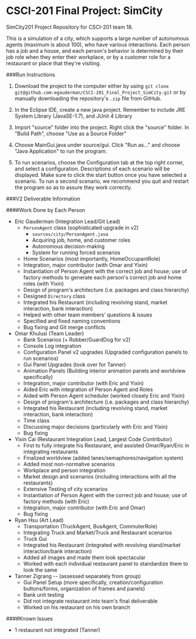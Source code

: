 CSCI-201 Final Project: SimCity
======

SimCity201 Project Repository for CSCI-201 team 18.

This is a simulation of a city, which supports a large number of autonomous agents (maximum is about 100), who have various interactions.  Each person has a job and a house, and each person's behavior is determined by their job role when they enter their workplace, or by a customer role for a restaurant or place that they're visiting.

###Run Instructions

1. Download the project to the computer either by using ```git clone git@github.com:egauderman/CSCI-201_Final_Project_SimCity.git``` or by manually downloading the repository's ```.zip``` file from GitHub.

2. In the Eclipse IDE, create a new java project. Remember to include JRE System Library (JavaSE-1.7), and JUnit 4 Library

3. Import "source" folder into the project. Right click the "source" folder. In "Bulid Path", choose "Use as a Source Folder"

4. Choose MainGui.java under source/gui. Click "Run as..." and choose "Java Application" to run the program.

5. To run scenarios, choose the Configuration tab at the top right corner, and select a configuration. Descriptions of each scenario will be displayed.  Make sure to click the start button once you have selected a scenario.  To run a second scenario, we recommend you quit and restart the program so as to assure they work correctly.

###V2 Deliverable Information

####Work Done by Each Person

- Eric Gauderman (Integration Lead/Git Lead)
  - ```PersonAgent``` class (sophisticated upgrade in v2)
    - ```sources/city/PersonAgent.java```
    - Acquiring job, home, and customer roles
    - Autonomous decision-making
    - System for running forced scenarios
  - Home Scenarios (most importantly, HomeOccupantRole)
  - Integration, major contributor (with Omar and Yixin)
  - Instantiation of Person Agent with the correct job and house; use of factory methods to generate each person's correct job and home roles (with Yixin)
  - Design of program's architecture (i.e. packages and class hierarchy)
  - Designed ```Directory``` class
  - Integrated his Restaurant (including revolving stand, market interaction, bank interaction)
  - Helped with other team members' questions & issues
  - Specified and fixed naming conventions
  - Bug fixing and Git merge conflicts
- Omar Khulusi (Team Leader)
  - Bank Scenarios (+ Robber/GuardDog for v2)
  - Console Log integration
  - Configuration Panel v2 upgrades (Upgraded configuration panels to run scenarios)
  - Gui Panel Upgrades (took over for Tanner)
  - Animation Panels (Building interior animation panels and worldview specifically)
  - Integration, major contributor (with Eric and Yixin)
  - Aided Eric with integration of Person Agent and Roles
  - Aided with Person Agent scheduler (worked closely Eric and Yixin)
  - Design of program's architecture (i.e. packages and class hierarchy)
  - Integrated his Restaurant (including revolving stand, market interaction, bank interaction)
  - Time class
  - Discussing major decisions (particularly with Eric and Yixin)
  - Bug fixing
- Yixin Cai (Restaurant Integration Lead, Largest Code Contributor)
  - First to fully integrate his Restaurant, and assisted Omar/Ryan/Eric in integrating restaurants
  - Finalized worldview (added lanes/semaphores/navigation system)
  - Added most non-normative scenarios
  - Workplace and person integration
  - Market design and scenarios (including interactions with all the restaurants)
  - Extensive Testing of city scenarios
  - Instantiation of Person Agent with the correct job and house; use of factory methods (with Eric)
  - Integration, major contributor (with Eric and Omar)
  - Bug fixing
- Ryan Hsu (Art Lead)
  - Transportation (TruckAgent, BusAgent, CommuterRole)
  - Integrating Truck and Market/Truck and Restaurant scenarios
  - Truck Gui
  - Integrated his Restaurant (integrated with revolving stand/market interaction/bank interaction)
  - Added all images and made them look spectacular
  - Worked with each individual restaurant panel to standardize them to look the same
- Tanner Zigrang -- (assessed separately from group)
  - Gui Panel Setup (more specifically, creation/configuration buttons/forms, organization of frames and panels)
  - Bank unit testing
  - Did not integrate restaurant into team's final deliverable
  - Worked on his restaurant on his own branch

####Known Issues
  - 1 restaurant not integrated (Tanner)
